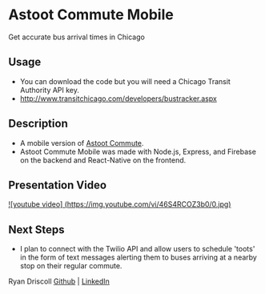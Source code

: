 # Astoot Commute Mobile

Get accurate bus arrival times in Chicago

## Usage
 - You can download the code but you will need a Chicago Transit Authority API key.
 - http://www.transitchicago.com/developers/bustracker.aspx

## Description
 - A mobile version of [Astoot Commute](https://github.com/RyanDriscoll/astoot-commute).
 - Astoot Commute Mobile was made with Node.js, Express, and Firebase on the backend and React-Native on the frontend.

## Presentation Video
[![youtube video] (https://img.youtube.com/vi/46S4RCOZ3b0/0.jpg)](https://www.youtube.com/watch?v=46S4RCOZ3b0)

## Next Steps
 - I plan to connect with the Twilio API and allow users to schedule 'toots' in the form of text messages alerting them to buses arriving at a nearby stop on their regular commute.


Ryan Driscoll <a  target="_blank" href="https://github.com/RyanDriscoll/">Github</a> | <a target="_blank" href="https://linkedin.com/in/rpdriscoll/">LinkedIn</a>
